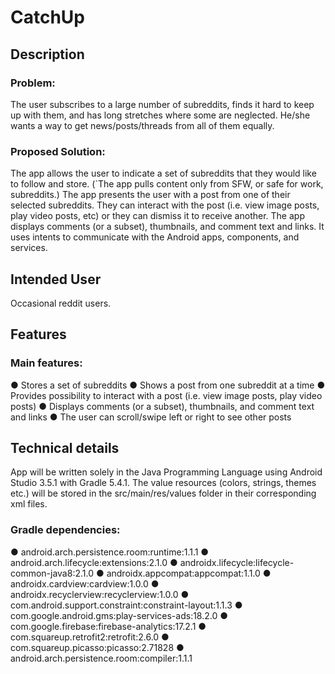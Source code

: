 # CatchUp
## Description
### Problem:
The user subscribes to a large number of subreddits, finds it hard to keep up with them, and has
long stretches where some are neglected. He/she wants a way to get news/posts/threads from
all of them equally.
### Proposed Solution:
The app allows the user to indicate a set of subreddits that they would like to follow and store.
(`The app pulls content only from SFW, or safe for work, subreddits.) The app presents the user
with a post from one of their selected subreddits. They can interact with the post (i.e. view
image posts, play video posts, etc) or they can dismiss it to receive another. The app displays
comments (or a subset), thumbnails, and comment text and links. It uses intents to
communicate with the Android apps, components, and services.
## Intended User
Occasional reddit users.
## Features
### Main features:
● Stores a set of subreddits
● Shows a post from one subreddit at a time
● Provides possibility to interact with a post (i.e. view image posts, play video posts)
● Displays comments (or a subset), thumbnails, and comment text and links
● The user can scroll/swipe left or right to see other posts
## Technical details
App will be written solely in the Java Programming Language using Android Studio 3.5.1 with
Gradle 5.4.1.
The value resources (colors, strings, themes etc.) will be stored in the src/main/res/values folder
in their corresponding xml files.
### Gradle dependencies:
● android.arch.persistence.room:runtime:1.1.1
● android.arch.lifecycle:extensions:2.1.0
● androidx.lifecycle:lifecycle-common-java8:2.1.0
● androidx.appcompat:appcompat:1.1.0
● androidx.cardview:cardview:1.0.0
● androidx.recyclerview:recyclerview:1.0.0
● com.android.support.constraint:constraint-layout:1.1.3
● com.google.android.gms:play-services-ads:18.2.0
● com.google.firebase:firebase-analytics:17.2.1
● com.squareup.retrofit2:retrofit:2.6.0
● com.squareup.picasso:picasso:2.71828
● android.arch.persistence.room:compiler:1.1.1
